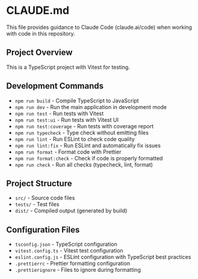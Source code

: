 # CLAUDE.md

This file provides guidance to Claude Code (claude.ai/code) when working with code in this repository.

## Project Overview

This is a TypeScript project with Vitest for testing.

## Development Commands

- `npm run build` - Compile TypeScript to JavaScript
- `npm run dev` - Run the main application in development mode
- `npm run test` - Run tests with Vitest
- `npm run test:ui` - Run tests with Vitest UI
- `npm run test:coverage` - Run tests with coverage report
- `npm run typecheck` - Type check without emitting files
- `npm run lint` - Run ESLint to check code quality
- `npm run lint:fix` - Run ESLint and automatically fix issues
- `npm run format` - Format code with Prettier
- `npm run format:check` - Check if code is properly formatted
- `npm run check` - Run all checks (typecheck, lint, format)

## Project Structure

- `src/` - Source code files
- `tests/` - Test files
- `dist/` - Compiled output (generated by build)

## Configuration Files

- `tsconfig.json` - TypeScript configuration
- `vitest.config.ts` - Vitest test configuration
- `eslint.config.js` - ESLint configuration with TypeScript best practices
- `.prettierrc` - Prettier formatting configuration
- `.prettierignore` - Files to ignore during formatting
